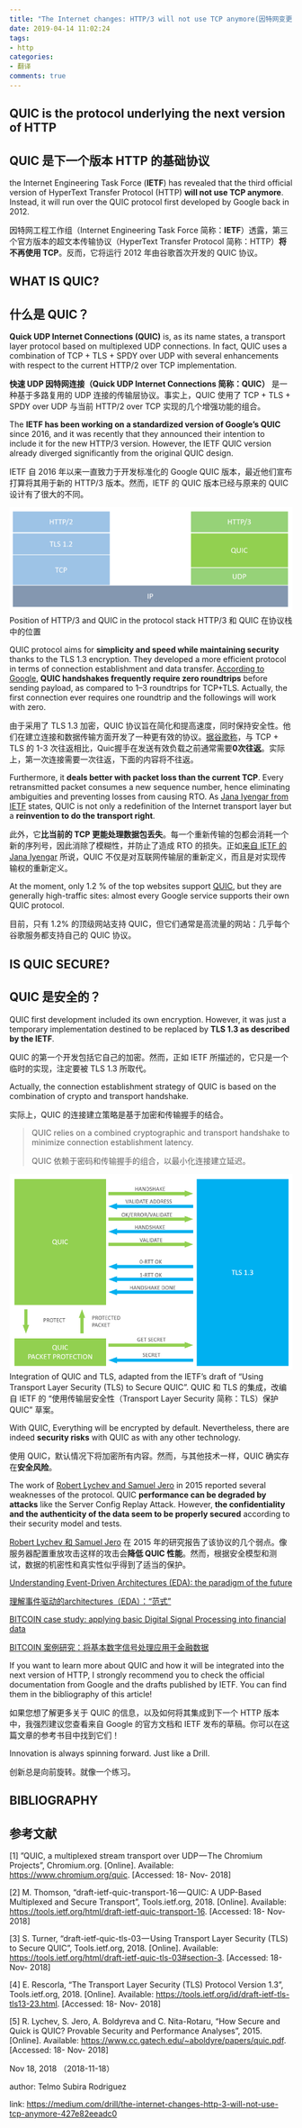 ```yaml
---
title: "The Internet changes: HTTP/3 will not use TCP anymore(因特网变更：HTTP/3 将不再使用 TCP)"
date: 2019-04-14 11:02:24
tags:
- http
categories:
- 翻译
comments: true
---
```


## QUIC is the protocol underlying the next version of HTTP

## QUIC 是下一个版本 HTTP 的基础协议

the Internet Engineering Task Force (**IETF**) has revealed that the third official version of HyperText Transfer Protocol (HTTP) **will not use TCP anymore**. Instead, it will run over the QUIC protocol first developed by Google back in 2012.

因特网工程工作组（Internet Engineering Task Force 简称：**IETF**）透露，第三个官方版本的超文本传输协议（HyperText Transfer Protocol 简称：HTTP）**将不再使用 TCP**。反而，它将运行 2012 年由谷歌首次开发的 QUIC 协议。

## WHAT IS QUIC?

## 什么是 QUIC？

**Quick UDP Internet Connections (QUIC)** is, as its name states, a transport layer protocol based on multiplexed UDP connections. In fact, QUIC uses a combination of TCP + TLS + SPDY over UDP with several enhancements with respect to the current HTTP/2 over TCP implementation.

**快速 UDP 因特网连接（Quick UDP Internet Connections 简称：QUIC）** 是一种基于多路复用的 UDP 连接的传输层协议。事实上，QUIC 使用了 TCP + TLS + SPDY over UDP 与当前 HTTP/2 over TCP 实现的几个增强功能的组合。

The **IETF has been working on a standardized version of Google’s QUIC** since 2016, and it was recently that they announced their intention to include it for the new HTTP/3 version. However, the IETF QUIC version already diverged significantly from the original QUIC design.

IETF 自 2016 年以来一直致力于开发标准化的 Google QUIC 版本，最近他们宣布打算将其用于新的 HTTP/3 版本。然而，IETF 的 QUIC 版本已经与原来的 QUIC 设计有了很大的不同。

![](/img/review/1_E90CoPNTa24ekQ85LEyrgg.png)
Position of HTTP/3 and QUIC in the protocol stack
HTTP/3 和 QUIC 在协议栈中的位置

QUIC protocol aims for **simplicity and speed while maintaining security** thanks to the TLS 1.3 encryption. They developed a more efficient protocol in terms of connection establishment and data transfer. [According to Google](https://docs.google.com/document/d/1gY9-YNDNAB1eip-RTPbqphgySwSNSDHLq9D5Bty4FSU/edit), **QUIC handshakes frequently require zero roundtrips** before sending payload, as compared to 1–3 roundtrips for TCP+TLS. Actually, the first connection ever requires one roundtrip and the followings will work with zero.

由于采用了 TLS 1.3 加密，QUIC 协议旨在简化和提高速度，同时保持安全性。他们在建立连接和数据传输方面开发了一种更有效的协议。[据谷歌称](https://docs.google.com/document/d/1gY9-YNDNAB1eip-RTPbqphgySwSNSDHLq9D5Bty4FSU/edit)，与 TCP + TLS 的 1-3 次往返相比，Quic握手在发送有效负载之前通常需要**0次往返**。实际上，第一次连接需要一次往返，下面的内容将不往返。

Furthermore, it **deals better with packet loss than the current TCP**. Every retransmitted packet consumes a new sequence number, hence eliminating ambiguities and preventing losses from causing RTO. As [Jana Iyengar from IETF](https://docs.google.com/presentation/d/15e1bLKYeN56GL1oTJSF9OZiUsI-rcxisLo9dEyDkWQs/edit#slide=id.g5b4208ab1_0_272) states, QUIC is not only a redefinition of the Internet transport layer but a **reinvention to do the transport right**.

此外，它**比当前的 TCP 更能处理数据包丢失**。每一个重新传输的包都会消耗一个新的序列号，因此消除了模糊性，并防止了造成 RTO 的损失。正如[来自 IETF 的 Jana Iyengar](https://docs.google.com/presentation/d/15e1bLKYeN56GL1oTJSF9OZiUsI-rcxisLo9dEyDkWQs/edit#slide=id.g5b4208ab1_0_272) 所说，QUIC 不仅是对互联网传输层的重新定义，而且是对实现传输权的重新定义。

At the moment, only 1.2 % of the top websites support [QUIC](https://w3techs.com/technologies/details/ce-quic/all/all), but they are generally high-traffic sites: almost every Google service supports their own QUIC protocol.

目前，只有 1.2% 的顶级网站支持 QUIC，但它们通常是高流量的网站：几乎每个谷歌服务都支持自己的 QUIC 协议。

## IS QUIC SECURE?

## QUIC 是安全的？

QUIC first development included its own encryption. However, it was just a temporary implementation destined to be replaced by **TLS 1.3 as described by the IETF**.

QUIC 的第一个开发包括它自己的加密。然而，正如 IETF 所描述的，它只是一个临时的实现，注定要被 TLS 1.3 所取代。

Actually, the connection establishment strategy of QUIC is based on the combination of crypto and transport handshake.

实际上，QUIC 的连接建立策略是基于加密和传输握手的结合。

> QUIC relies on a combined cryptographic and transport handshake to minimize connection establishment latency.
>
> QUIC 依赖于密码和传输握手的组合，以最小化连接建立延迟。

![](/img/review/1_cWUBE5wABDOeBZvajVy0eQ.png)
Integration of QUIC and TLS, adapted from the IETF’s draft of “Using Transport Layer Security (TLS) to Secure QUIC”.
QUIC 和 TLS 的集成，改编自 IETF 的 “使用传输层安全性（Transport Layer Security 简称：TLS）保护 QUIC” 草案。

With QUIC, Everything will be encrypted by default. Nevertheless, there are indeed **security risks** with QUIC as with any other technology.

使用 QUIC，默认情况下将加密所有内容。然而，与其他技术一样，QUIC 确实存在**安全风险**。

The work of [Robert Lychev and Samuel Jero](https://www.cc.gatech.edu/~aboldyre/papers/quic.pdf) in 2015 reported several weaknesses of the protocol. QUIC **performance can be degraded by attacks** like the Server Config Replay Attack. However, **the confidentiality and the authenticity of the data seem to be properly secured** according to their security model and tests.

[Robert Lychev 和 Samuel Jero](https://www.cc.gatech.edu/~aboldyre/papers/quic.pdf) 在 2015 年的研究报告了该协议的几个弱点。像服务器配置重放攻击这样的攻击会**降低 QUIC 性能**。然而，根据安全模型和测试，数据的机密性和真实性似乎得到了适当的保护。

[Understanding Event-Driven Architectures (EDA): the paradigm of the future](https://medium.com/drill/understanding-event-driven-architectures-eda-the-paradigm-of-the-future-7ae632f056bb)

[理解事件驱动的architectures（EDA）：“范式”](https://medium.com/drill/understanding-event-driven-architectures-eda-the-paradigm-of-the-future-7ae632f056bb)

[BITCOIN case study: applying basic Digital Signal Processing into financial data](https://medium.com/drill/btc-case-study-applying-basic-digital-signal-processing-into-financial-data-ec34cd47c77b)

[BITCOIN 案例研究：将基本数字信号处理应用于金融数据](https://medium.com/drill/btc-case-study-applying-basic-digital-signal-processing-into-financial-data-ec34cd47c77b)

If you want to learn more about QUIC and how it will be integrated into the next version of HTTP, I strongly recommend you to check the official documentation from Google and the drafts published by IETF. You can find them in the bibliography of this article!

如果您想了解更多关于 QUIC 的信息，以及如何将其集成到下一个 HTTP 版本中，我强烈建议您查看来自 Google 的官方文档和 IETF 发布的草稿。你可以在这篇文章的参考书目中找到它们！

Innovation is always spinning forward. Just like a Drill.

创新总是向前旋转。就像一个练习。

## BIBLIOGRAPHY

## 参考文献

[1] ”QUIC, a multiplexed stream transport over UDP — The Chromium Projects”, Chromium.org. [Online]. Available: https://www.chromium.org/quic. [Accessed: 18- Nov- 2018]

[2] M. Thomson, “draft-ietf-quic-transport-16 — QUIC: A UDP-Based Multiplexed and Secure Transport”, Tools.ietf.org, 2018. [Online]. Available: https://tools.ietf.org/html/draft-ietf-quic-transport-16. [Accessed: 18- Nov- 2018]

[3] S. Turner, “draft-ietf-quic-tls-03 — Using Transport Layer Security (TLS) to Secure QUIC”, Tools.ietf.org, 2018. [Online]. Available: https://tools.ietf.org/html/draft-ietf-quic-tls-03#section-3. [Accessed: 18- Nov- 2018]

[4] E. Rescorla, “The Transport Layer Security (TLS) Protocol Version 1.3”, Tools.ietf.org, 2018. [Online]. Available: https://tools.ietf.org/id/draft-ietf-tls-tls13-23.html. [Accessed: 18- Nov- 2018]

[5] R. Lychev, S. Jero, A. Boldyreva and C. Nita-Rotaru, “How Secure and Quick is QUIC? Provable Security and Performance Analyses”, 2015. [Online]. Available: https://www.cc.gatech.edu/~aboldyre/papers/quic.pdf. [Accessed: 18- Nov- 2018]


Nov 18, 2018 （2018-11-18）

author: Telmo Subira Rodriguez

link: <https://medium.com/drill/the-internet-changes-http-3-will-not-use-tcp-anymore-427e82eeadc0>